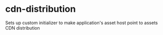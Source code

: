 cdn-distribution
========

Sets up custom initializer to make application's asset host point to assets CDN distribution 
